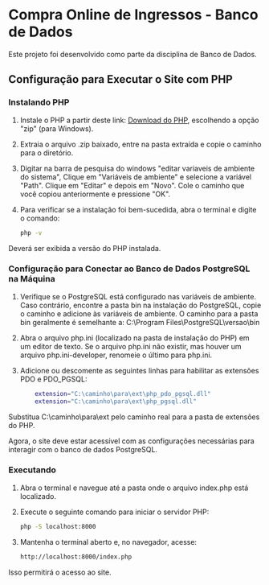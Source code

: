 # Compra Online de Ingressos - Banco de Dados

Este projeto foi desenvolvido como parte da disciplina de Banco de Dados.

## Configuração para Executar o Site com PHP

### Instalando PHP

1. Instale o PHP a partir deste link: [Download do PHP](https://windows.php.net/download#php-8.2), escolhendo a opção "zip" (para Windows).

2. Extraia o arquivo .zip baixado, entre na pasta extraída e copie o caminho para o diretório.

3. Digitar na barra de pesquisa do windows "editar variaveis de ambiente do sistema", Clique em "Variáveis de ambiente" e selecione a variável "Path". Clique em "Editar" e depois em "Novo". Cole o caminho que você copiou anteriormente e pressione "OK".

4. Para verificar se a instalação foi bem-sucedida, abra o terminal e digite o comando:

   ```sh
   php -v
Deverá ser exibida a versão do PHP instalada.


### Configuração para Conectar ao Banco de Dados PostgreSQL na Máquina
1. Verifique se o PostgreSQL está configurado nas variáveis de ambiente. Caso contrário, encontre a pasta bin na instalação do PostgreSQL, copie o caminho e adicione às variáveis de ambiente. O caminho para a pasta bin geralmente é semelhante a: C:\Program Files\PostgreSQL\versao\bin

2. Abra o arquivo php.ini (localizado na pasta de instalação do PHP) em um editor de texto. Se o arquivo php.ini não existir, mas houver um arquivo php.ini-developer, renomeie o último para php.ini.

3. Adicione ou descomente as seguintes linhas para habilitar as extensões PDO e PDO_PGSQL:
    ```sh
        extension="C:\caminho\para\ext\php_pdo_pgsql.dll"
        extension="C:\caminho\para\ext\php_pgsql.dll"
Substitua C:\caminho\para\ext pelo caminho real para a pasta de extensões do PHP.

Agora, o site deve estar acessível com as configurações necessárias para interagir com o banco de dados PostgreSQL.

### Executando

1. Abra o terminal e navegue até a pasta onde o arquivo index.php está localizado.

2. Execute o seguinte comando para iniciar o servidor PHP:
    ```sh
    php -S localhost:8000
3. Mantenha o terminal aberto e, no navegador, acesse:
    ```sh
    http://localhost:8000/index.php
Isso permitirá o acesso ao site.

